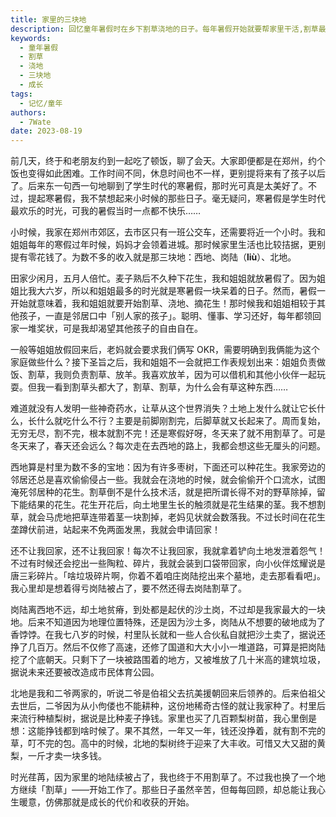 ```yaml
---
title: 家里的三块地
description: 回忆童年暑假时在乡下割草浇地的日子。每年暑假开始就要帮家里干活,割草最苦。家里的三块地,一块一块被占走和挖掉,没能挣到钱。那段日子虽然辛苦,但让我懂得生活不是轻松的,是成长的开始。
keywords:
  - 童年暑假
  - 割草
  - 浇地
  - 三块地
  - 成长
tags:
  - 记忆/童年
authors:
  - 7Wate
date: 2023-08-19
---
```


前几天，终于和老朋友约到一起吃了顿饭，聊了会天。大家即便都是在郑州，约个饭也变得如此困难。工作时间不同，休息时间也不一样，更别提将来有了孩子以后了。后来东一句西一句地聊到了学生时代的寒暑假，那时光可真是太美好了。不过，提起寒暑假，我不禁想起来小时候的那些日子。毫无疑问，寒暑假是学生时代最欢乐的时光，可我的暑假当时一点都不快乐……

小时候，我家在郑州市郊区，去市区只有一班公交车，还需要将近一个小时。我和姐姐每年的寒假过年时候，妈妈才会领着进城。那时候家里生活也比较拮据，更别提有零花钱了。为数不多的收入就是那三块地：西地、岗陆（**liù**）、北地。

田家少闲月，五月人倍忙。麦子熟后不久种下花生，我和姐姐就放暑假了。因为姐姐比我大六岁，所以和姐姐最多的时光就是寒暑假一块呆着的日子。然而，暑假一开始就意味着，我和姐姐就要开始割草、浇地、摘花生！那时候我和姐姐相较于其他孩子，一直是邻居口中「别人家的孩子」。聪明、懂事、学习还好，每年都领回家一堆奖状，可是我却渴望其他孩子的自由自在。

一般等姐姐放假回来后，老妈就会要求我们俩写 OKR，需要明确到我俩能为这个家庭做些什么？接下圣旨之后，我和姐姐不一会就把工作表规划出来：姐姐负责做饭、割草，我则负责割草、放羊。我喜欢放羊，因为可以借机和其他小伙伴一起玩耍。但我一看到割草头都大了，割草、割草，为什么会有草这种东西……

难道就没有人发明一些神奇药水，让草从这个世界消失？土地上发什么就让它长什么，长什么就吃什么不行？主要是前脚刚割完，后脚草就又长起来了。周而复始，无穷无尽，割不完，根本就割不完！还是寒假好呀，冬天来了就不用割草了。可是冬天来了，春天还会远么？每次走在去西地的路上，我都会想这些无厘头的问题。

西地算是村里为数不多的宝地：因为有许多枣树，下面还可以种花生。我家旁边的邻居还总是喜欢偷偷侵占一些。我就会在浇地的时候，就会偷偷开个口流水，试图淹死邻居种的花生。割草倒不是什么技术活，就是把所谓长得不对的野草除掉，留下能结果的花生。花生开花后，向土地里生长的触须就是花生结果的茎。我不想割草，就会马虎地把草连带着茎一块割掉，老妈见状就会数落我。不过长时间在花生垄蹲伏前进，站起来不免两面发黑，我就会申请回家！

还不让我回家，还不让我回家！每次不让我回家，我就拿着铲向土地发泄着怨气！不过有时候还会挖出一些陶粒、碎片，我就会装到口袋带回家，向小伙伴炫耀说是唐三彩碎片。「啥垃圾碎片啊，你着不着咱庄岗陆挖出来个墓地，走去那看看吧」。我心里却是想着得亏岗陆被占了，要不然还得去岗陆割草了。

岗陆离西地不远，却土地贫瘠，到处都是起伏的沙土岗，不过却是我家最大的一块地。后来不知道因为地理位置特殊，还是因为沙土多，岗陆从不想要的破地成为了香饽饽。在我七八岁的时候，村里队长就和一些人合伙私自就把沙土卖了，据说还挣了几百万。然后不仅修了高速，还修了国道和大大小小一堆道路，可算是把岗陆挖了个底朝天。只剩下了一块被路围着的地方，又被堆放了几十米高的建筑垃圾，据说未来还要被改造成市民体育公园。

北地是我和二爷两家的，听说二爷是伯祖父去抗美援朝回来后领养的。后来伯祖父去世后，二爷因为从小佝偻也不能耕种，这份地稀奇古怪的就让我家种了。村里后来流行种植梨树，据说是比种麦子挣钱。家里也买了几百颗梨树苗，我心里倒是想：这能挣钱都到啥时候了。果不其然，一年又一年，钱还没挣着，就有割不完的草，叮不完的包。高中的时候，北地的梨树终于迎来了大丰收。可惜又大又甜的黄梨，一斤才卖一块多钱。

时光荏苒，因为家里的地陆续被占了，我也终于不用割草了。不过我也换了一个地方继续「割草」——开始工作了。那些日子虽然辛苦，但每每回顾，却总能让我心生暖意，仿佛那就是成长的代价和收获的开始。

